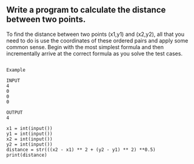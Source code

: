 ## Write a program to calculate the distance between two points.

To find the distance between two points (x1,y1) and (x2,y2), all that you need to do is use the coordinates of these ordered pairs and apply some common sense. Begin with the most simplest formula and then incrementally arrive at the correct formula as you solve the test cases.

```

Example 

INPUT 
4
0
0
0

OUTPUT
4
```

```
x1 = int(input())  
y1 = int(input())  
x2 = int(input())
y2 = int(input())
distance = str(((x2 - x1) ** 2 + (y2 - y1) ** 2) **0.5)
print(distance)
```